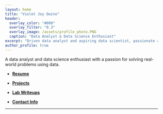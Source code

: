 ```yaml
---
layout: home
title: "Violet Joy Owino"
header:
  overlay_color: "#000"
  overlay_filter: "0.3"
  overlay_image: /assets/profile photo.PNG
  caption: "Data Analyst & Data Science Enthusiast"
excerpt: "Driven data analyst and aspiring data scientist, passionate about innovation, continuous learning, and delivering impactful insights through data."
author_profile: true
---
```

 A data analyst and data science enthusiast with a passion for solving real-world problems using data. 
- **[Resume](resume)**
   
- **[Projects](projects)**
   
- **[Lab Writeups](labs)**
- **[Contact Info](contact)**


---

